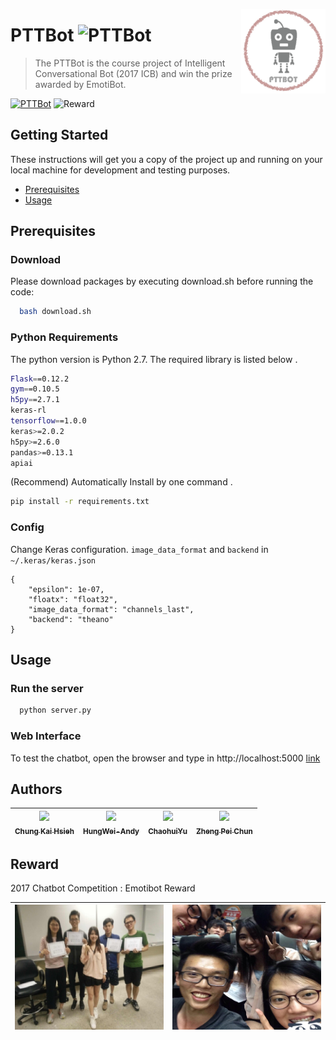 <img align="right" width="135" height="135"
     title="PTTBot logo" src="./images/pttbot_icon.png">
# PTTBot ![PTTBot](https://img.shields.io/badge/PTT-Chatbot-red.svg)


>The PTTBot is the course project of Intelligent Conversational Bot (2017 ICB)  and win the prize awarded by EmotiBot.

[![PTTBot](https://img.shields.io/badge/Course-2017_ICB-brightgreen.svg)](https://www.csie.ntu.edu.tw/~yvchen/s105-icb/) ![Reward](https://img.shields.io/badge/Reward-EMOTIBOT-blue.svg)

## Getting Started
These instructions will get you a copy of the project up and running on your local machine for development and testing purposes. 

* [Prerequisites](#prerequisites)
* [Usage](#usage)



## Prerequisites
### Download
Please download packages by executing download.sh before running the code:
```bash
  bash download.sh
```

### Python Requirements
The python version is Python 2.7.
The required library is listed below .
```bash
Flask==0.12.2
gym==0.10.5
h5py==2.7.1
keras-rl
tensorflow==1.0.0
keras>=2.0.2
h5py>=2.6.0
pandas>=0.13.1
apiai
```
(Recommend) Automatically Install by one command .
```bash
pip install -r requirements.txt
```

### Config
Change Keras configuration.
`image_data_format` and `backend` in `~/.keras/keras.json`
```
{
    "epsilon": 1e-07,
    "floatx": "float32",
    "image_data_format": "channels_last",
    "backend": "theano"
}
```

## Usage
### Run the server
```bash
  python server.py
```

### Web Interface
To test the chatbot, open the browser and type in http://localhost:5000 [link](http://localhost:5000)


## Authors

| [<img src="https://avatars3.githubusercontent.com/u/17563176?s=460&v=4" width="125px;"/><br /><sub><b>Chung Kai Hsieh</b></sub>](https://github.com/account)<br />        | [<img src="https://avatars0.githubusercontent.com/u/22479778?s=460&v=4" width="125px;"/><br /><sub><b>HungWei-Andy</b></sub>](https://github.com/HungWei-Andy)<br />  | [<img src="https://avatars0.githubusercontent.com/u/24911155?s=460&v=4" width="125px;"/><br /><sub><b>ChaohuiYu</b></sub>](https://github.com/ChaohuiYu)<br />          | [<img src="https://scontent.fkhh1-2.fna.fbcdn.net/v/t1.0-9/600984_382974335099334_1394295018_n.jpg?_nc_cat=0&_nc_eui2=v1%3AAeFtsIiDXhJctKU_uHiLGHyxIPQwqTW05v5zzQgkbXJXMSXwXKB8whndBJlFUGyy10L5KVE2QyTA6-CZWt0t4LRGrYRoIo2EskGN2jvTm8oEjg&oh=4a3114031fe396334dd22e3c2ee70839&oe=5B68F9E9" width="125px;"/><br /><sub><b>Zheng Pei Chun</b></sub>](https://www.facebook.com/rubbincheng?ref=br_rs)<br /> |
|:---:|:---:|:---:|:---:|
## Reward
2017 Chatbot Competition : Emotibot Reward

| <img src="./images/reward_people.png" alt="Reward picture" width="250" height="200"> | <img src="./images/certificate.png" alt="Certificate" width="250" height="200"> |
|:---:|:---:|





